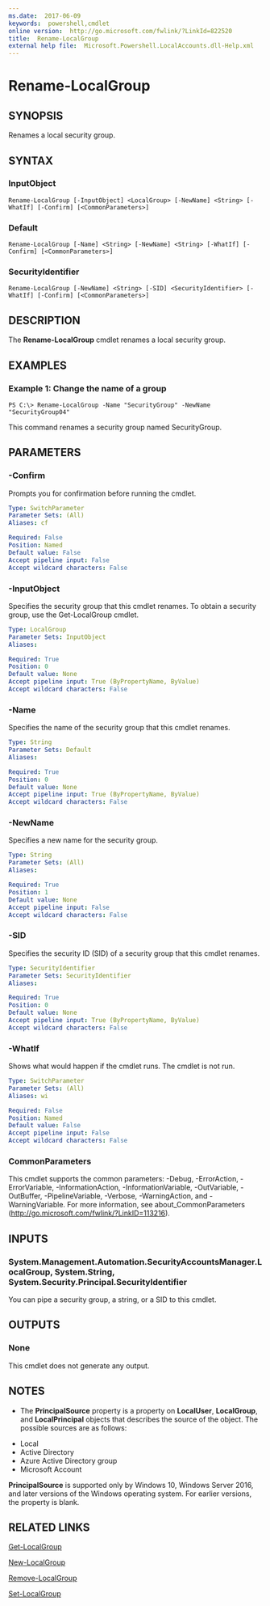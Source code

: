 ```yaml
---
ms.date:  2017-06-09
keywords:  powershell,cmdlet
online version:  http://go.microsoft.com/fwlink/?LinkId=822520
title:  Rename-LocalGroup
external help file:  Microsoft.Powershell.LocalAccounts.dll-Help.xml
---
```


# Rename-LocalGroup

## SYNOPSIS
Renames a local security group.

## SYNTAX

### InputObject
```
Rename-LocalGroup [-InputObject] <LocalGroup> [-NewName] <String> [-WhatIf] [-Confirm] [<CommonParameters>]
```

### Default
```
Rename-LocalGroup [-Name] <String> [-NewName] <String> [-WhatIf] [-Confirm] [<CommonParameters>]
```

### SecurityIdentifier
```
Rename-LocalGroup [-NewName] <String> [-SID] <SecurityIdentifier> [-WhatIf] [-Confirm] [<CommonParameters>]
```

## DESCRIPTION
The **Rename-LocalGroup** cmdlet renames a local security group.

## EXAMPLES

### Example 1: Change the name of a group
```
PS C:\> Rename-LocalGroup -Name "SecurityGroup" -NewName "SecurityGroup04"
```

This command renames a security group named SecurityGroup.

## PARAMETERS

### -Confirm
Prompts you for confirmation before running the cmdlet.

```yaml
Type: SwitchParameter
Parameter Sets: (All)
Aliases: cf

Required: False
Position: Named
Default value: False
Accept pipeline input: False
Accept wildcard characters: False
```

### -InputObject
Specifies the security group that this cmdlet renames.
To obtain a security group, use the Get-LocalGroup cmdlet.

```yaml
Type: LocalGroup
Parameter Sets: InputObject
Aliases: 

Required: True
Position: 0
Default value: None
Accept pipeline input: True (ByPropertyName, ByValue)
Accept wildcard characters: False
```

### -Name
Specifies the name of the security group that this cmdlet renames.

```yaml
Type: String
Parameter Sets: Default
Aliases: 

Required: True
Position: 0
Default value: None
Accept pipeline input: True (ByPropertyName, ByValue)
Accept wildcard characters: False
```

### -NewName
Specifies a new name for the security group.

```yaml
Type: String
Parameter Sets: (All)
Aliases: 

Required: True
Position: 1
Default value: None
Accept pipeline input: False
Accept wildcard characters: False
```

### -SID
Specifies the security ID (SID) of a security group that this cmdlet renames.

```yaml
Type: SecurityIdentifier
Parameter Sets: SecurityIdentifier
Aliases: 

Required: True
Position: 0
Default value: None
Accept pipeline input: True (ByPropertyName, ByValue)
Accept wildcard characters: False
```

### -WhatIf
Shows what would happen if the cmdlet runs.
The cmdlet is not run.

```yaml
Type: SwitchParameter
Parameter Sets: (All)
Aliases: wi

Required: False
Position: Named
Default value: False
Accept pipeline input: False
Accept wildcard characters: False
```

### CommonParameters
This cmdlet supports the common parameters: -Debug, -ErrorAction, -ErrorVariable, -InformationAction, -InformationVariable, -OutVariable, -OutBuffer, -PipelineVariable, -Verbose, -WarningAction, and -WarningVariable. For more information, see about_CommonParameters (http://go.microsoft.com/fwlink/?LinkID=113216).

## INPUTS

### System.Management.Automation.SecurityAccountsManager.LocalGroup, System.String, System.Security.Principal.SecurityIdentifier
You can pipe a security group, a string, or a SID to this cmdlet.

## OUTPUTS

### None
This cmdlet does not generate any output.

## NOTES
* The **PrincipalSource** property is a property on **LocalUser**, **LocalGroup**, and **LocalPrincipal** objects that describes the source of the object. The possible sources are as follows: 

- Local 
- Active Directory 
- Azure Active Directory group 
- Microsoft Account 

**PrincipalSource** is supported only by Windows 10, Windows Server 2016, and later versions of the Windows operating system. For earlier  versions, the property is blank.

## RELATED LINKS

[Get-LocalGroup](Get-LocalGroup.md)

[New-LocalGroup](New-LocalGroup.md)

[Remove-LocalGroup](Remove-LocalGroup.md)

[Set-LocalGroup](Set-LocalGroup.md)


